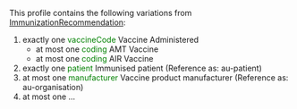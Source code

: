 This profile contains the following variations from [ImmunizationRecommendation](http://hl7.org/fhir/STU3/ImmunizationRecommendation):

1. exactly one <span style='color:green'> vaccineCode </span> Vaccine Administered
   * at most one <span style='color:green'> coding </span> AMT Vaccine
   * at most one <span style='color:green'> coding </span> AIR Vaccine
1. exactly one <span style='color:green'> patient </span> Immunised patient (Reference as: au-patient)
1. at most one <span style='color:green'> manufacturer </span> Vaccine product manufacturer (Reference as: au-organisation)
1. at most one ...